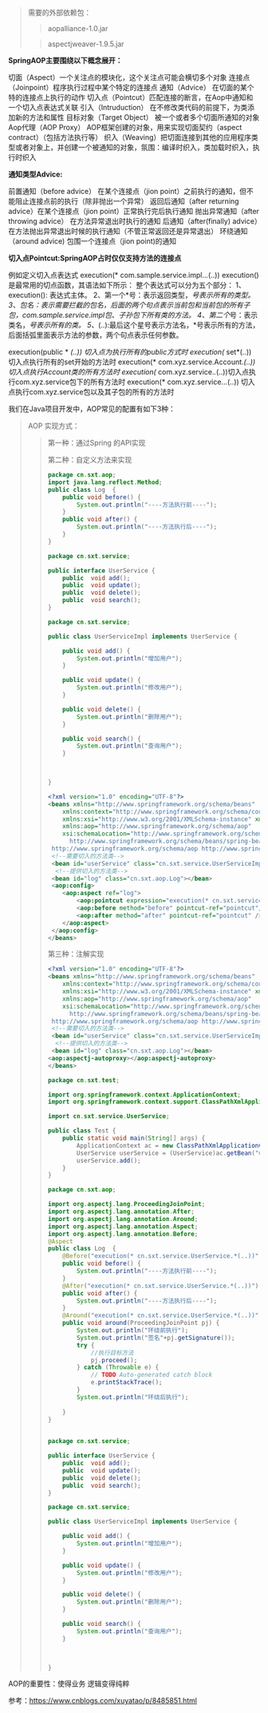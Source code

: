 

> 需要的外部依赖包：
>
> > aopalliance-1.0.jar
>
> > aspectjweaver-1.9.5.jar

**SpringAOP主要围绕以下概念展开：**

切面（Aspect）一个关注点的模块化，这个关注点可能会横切多个对象
连接点（Joinpoint）程序执行过程中某个特定的连接点
通知（Advice） 在切面的某个特的连接点上执行的动作
切入点（Pointcut）匹配连接的断言，在Aop中通知和一个切入点表达式关联
引入（Intruduction） 在不修改类代码的前提下，为类添加新的方法和属性
目标对象（Target Object） 被一个或者多个切面所通知的对象
Aop代理（AOP Proxy） AOP框架创建的对象，用来实现切面契约（aspect contract）（包括方法执行等）
织入（Weaving）把切面连接到其他的应用程序类型或者对象上，并创建一个被通知的对象，氛围：编译时织入，类加载时织入，执行时织入

**通知类型Advice:**

前置通知（before advice） 在某个连接点（jion point）之前执行的通知，但不能阻止连接点前的执行（除非抛出一个异常）
返回后通知（after returning advice）在某个连接点（jion point）正常执行完后执行通知
抛出异常通知（after throwing advice） 在方法异常退出时执行的通知
后通知（after(finally) advice）在方法抛出异常退出时候的执行通知（不管正常返回还是异常退出）
环绕通知（around advice) 包围一个连接点（jion point)的通知

 

**切入点Pointcut:SpringAOP占时仅仅支持方法的连接点**

例如定义切入点表达式 execution(* com.sample.service.impl..*.*(..))
execution()是最常用的切点函数，其语法如下所示：
 整个表达式可以分为五个部分：
 1、execution(): 表达式主体。
 2、第一个*号：表示返回类型，*号表示所有的类型。
 3、包名：表示需要拦截的包名，后面的两个句点表示当前包和当前包的所有子包，com.sample.service.impl包、子孙包下所有类的方法。
 4、第二个*号：表示类名，*号表示所有的类。
 5、*(..):最后这个星号表示方法名，*号表示所有的方法，后面括弧里面表示方法的参数，两个句点表示任何参数。

execution(public * *(..)) 切入点为执行所有的public方式时
execution(* set*(..)) 切入点执行所有的set开始的方法时
execution(* com.xyz.service.Account.*(..)) 切入点执行Account类的所有方法时
execution(* com.xyz.service.*.*(..))切入点执行com.xyz.service包下的所有方法时
execution(* com.xyz.service..*.*(..)) 切入点执行com.xyz.service包以及其子包的所有的方法时

我们在Java项目开发中，AOP常见的配置有如下3种：

> AOP 实现方式： 
>
> > 第一种：通过Spring 的API实现
> >
> > 
> >
> > 第二种：自定义方法来实现
> >
> > ```java 
> > package cn.sxt.aop;
> > import java.lang.reflect.Method;
> > public class Log  {
> > 	public void before() {
> > 		System.out.println("----方法执行前----");
> > 	}
> > 	public void after() {
> > 		System.out.println("----方法执行后----");
> > 	}
> > }
> > 
> > ```
> >
> > ```java
> > package cn.sxt.service;
> > 
> > public interface UserService {
> > 	public 	void add();
> > 	public 	void update();
> > 	public 	void delete();
> > 	public 	void search();
> > }
> > 
> > ```
> >
> > ```java 
> > package cn.sxt.service;
> > 
> > public class UserServiceImpl implements UserService {
> > 
> > 	public void add() {
> > 		System.out.println("增加用户");
> > 	}
> > 
> > 	public void update() {
> > 		System.out.println("修改用户");
> > 	}
> > 
> > 	public void delete() {
> > 		System.out.println("删除用户");
> > 	}
> > 
> > 	public void search() {
> > 		System.out.println("查询用户");
> > 	}
> > 
> > 	
> > 
> > }
> > 
> > ```
> >
> > ```xml
> > <?xml version="1.0" encoding="UTF-8"?>  
> > <beans xmlns="http://www.springframework.org/schema/beans"  
> >     xmlns:context="http://www.springframework.org/schema/context"  
> >     xmlns:xsi="http://www.w3.org/2001/XMLSchema-instance" xmlns:tx="http://www.springframework.org/schema/tx"  
> >     xmlns:aop="http://www.springframework.org/schema/aop"  
> >     xsi:schemaLocation="http://www.springframework.org/schema/beans  
> >       http://www.springframework.org/schema/beans/spring-beans-3.2.xsd  
> >  http://www.springframework.org/schema/aop http://www.springframework.org/schema/aop/spring-aop-3.2.xsd">
> >  <!--需要切入的方法类-->
> >  <bean id="userService" class="cn.sxt.service.UserServiceImpl"></bean>
> >   <!--提供切入的方法类-->
> >  <bean id="log" class="cn.sxt.aop.Log"></bean>
> >  <aop:config>
> >  	<aop:aspect ref="log">
> >  		<aop:pointcut expression="execution(* cn.sxt.service.UserService.*(..))" id="pointcut"/>
> >  		<aop:before method="before" pointcut-ref="pointcut"/>
> >  		<aop:after method="after" pointcut-ref="pointcut" />
> >  	</aop:aspect>
> >  </aop:config>
> > </beans>
> > ```
> >
> > 第三种：注解实现
> >
> > ```xml
> > <?xml version="1.0" encoding="UTF-8"?>  
> > <beans xmlns="http://www.springframework.org/schema/beans"  
> >     xmlns:context="http://www.springframework.org/schema/context"  
> >     xmlns:xsi="http://www.w3.org/2001/XMLSchema-instance" xmlns:tx="http://www.springframework.org/schema/tx"  
> >     xmlns:aop="http://www.springframework.org/schema/aop"  
> >     xsi:schemaLocation="http://www.springframework.org/schema/beans  
> >       http://www.springframework.org/schema/beans/spring-beans-3.2.xsd  
> >  http://www.springframework.org/schema/aop http://www.springframework.org/schema/aop/spring-aop-3.2.xsd">
> >  <!--需要切入的方法类-->
> >  <bean id="userService" class="cn.sxt.service.UserServiceImpl"></bean>
> >   <!--提供切入的方法类-->
> >  <bean id="log" class="cn.sxt.aop.Log"></bean>
> > <aop:aspectj-autoproxy></aop:aspectj-autoproxy>
> > </beans>
> > ```
> >
> > ```java
> > package cn.sxt.test;
> > 
> > import org.springframework.context.ApplicationContext;
> > import org.springframework.context.support.ClassPathXmlApplicationContext;
> > 
> > import cn.sxt.service.UserService;
> > 
> > public class Test {
> > 	public static void main(String[] args) {
> > 		ApplicationContext ac = new ClassPathXmlApplicationContext("beans.xml");
> > 		UserService userService = (UserService)ac.getBean("userService");
> > 		userService.add();
> > 	}
> > }
> > 
> > ```
> >
> > ```java 
> > package cn.sxt.aop;
> > 
> > import org.aspectj.lang.ProceedingJoinPoint;
> > import org.aspectj.lang.annotation.After;
> > import org.aspectj.lang.annotation.Around;
> > import org.aspectj.lang.annotation.Aspect;
> > import org.aspectj.lang.annotation.Before;
> > @Aspect
> > public class Log  {
> > 	@Before("execution(* cn.sxt.service.UserService.*(..))")
> > 	public void before() {
> > 		System.out.println("----方法执行前----");
> > 	}
> > 	@After("execution(* cn.sxt.service.UserService.*(..))")
> > 	public void after() {
> > 		System.out.println("----方法执行后----");
> > 	}
> > 	@Around("execution(* cn.sxt.service.UserService.*(..))")
> > 	public void around(ProceedingJoinPoint pj) {
> > 		System.out.println("环绕前执行");
> > 		System.out.println("签名"+pj.getSignature());
> > 		try {
> > 			//执行目标方法
> > 			pj.proceed();
> > 		} catch (Throwable e) {
> > 			// TODO Auto-generated catch block
> > 			e.printStackTrace();
> > 		}
> > 		System.out.println("环绕后执行");
> > 		
> > 	}
> > }
> > 	
> > ```
> >
> > ```java 
> > package cn.sxt.service;
> > 
> > public interface UserService {
> > 	public 	void add();
> > 	public 	void update();
> > 	public 	void delete();
> > 	public 	void search();
> > }
> > 
> > ```
> >
> > ```java 
> > package cn.sxt.service;
> > 
> > public class UserServiceImpl implements UserService {
> > 
> > 	public void add() {
> > 		System.out.println("增加用户");
> > 	}
> > 
> > 	public void update() {
> > 		System.out.println("修改用户");
> > 	}
> > 
> > 	public void delete() {
> > 		System.out.println("删除用户");
> > 	}
> > 
> > 	public void search() {
> > 		System.out.println("查询用户");
> > 	}
> > 
> > 	
> > 
> > }
> > 
> > ```
> >
> > 

AOP的重要性：使得业务 逻辑变得纯粹

参考：https://www.cnblogs.com/xuyatao/p/8485851.html